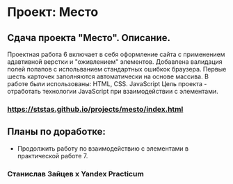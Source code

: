 # Проект: Место

## Сдача проекта "Место". Описание.
 Проектная работа 6 включает в себя оформление сайта с применением адавтивной верстки и "оживлением" элементов.  Добавлена валидация полей попапов с испольванием стандартных ошибкок браузера. Первые шесть карточек заполняются автоматически на основе массива. В работе были использованы: HTML, CSS. JavaScript 
 Цель проекта - отработать технологии JavaScript при взаимодействии с элементами.  

### https://ststas.github.io/projects/mesto/index.html

## Планы по доработке:  
* Продолжить работу по взаимодействию с элементами в практической работе 7.

### Станислав Зайцев х Yandex Practicum 
